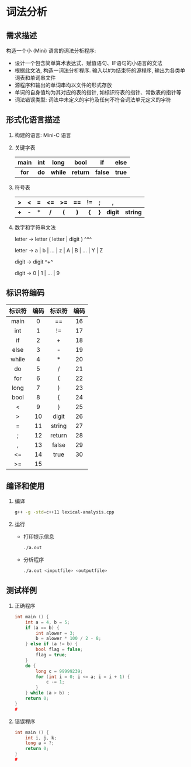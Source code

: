 # 词法分析

## 需求描述
构造一个小 (Mini) 语言的词法分析程序:

- 设计一个包含简单算术表达式、赋值语句、IF语句的小语言的文法
- 根据此文法, 构造一词法分析程序. 输入以#为结束符的源程序, 输出为各类单词表和单词串文件
- 源程序和输出的单词串均以文件的形式存放
- 单词的自身值均为其对应的表的指针, 如标识符表的指针、常数表的指针等
- 词法错误类型: 词法中未定义的宇符及任何不符合词法单元定义的宇符

## 形式化语言描述

1. 构建的语言: Mini-C 语言

2. 关键字表

    |  main   |  int   |   long    |    bool    |    if     |   else   |
    | :-----: | :----: | :-------: | :--------: | :-------: | :------: |
    | **for** | **do** | **while** | **return** | **false** | **true** |

3. 符号表

    |   >   |   <   |   =   |  <=   |  >=   |  ==   |  !=   |   ;   |     ,     |            |
    | :---: | :---: | :---: | :---: | :---: | :---: | :---: | :---: | :-------: | :--------: |
    | **+** | **-** | * | **/** | **(** | **)** | **{** | **}** | **digit** | **string** |

4. 数字和字符串文法

    letter &RightArrow; letter ( letter | digit ) ^*^

    letter &RightArrow; a | b | ... | z | A | B | ... | Y | Z

    digit &RightArrow; digit ^+^

    digit &RightArrow; 0 | 1 | ... | 9



## 标识符编码

| 标识符 | 编码 | 标识符 | 编码 |
| :----: | :--: | :----: | :--: |
|  main  |  0   |   ==   |  16  |
|  int   |  1   |   !=   |  17  |
|   if   |  2   |   +    |  18  |
|  else  |  3   |   -    |  19  |
| while  |  4   |   *    |  20  |
|   do   |  5   |   /    |  21  |
|  for   |  6   |   (    |  22  |
|  long  |  7   |   )    |  23  |
|  bool  |  8   |   {    |  24  |
|   <    |  9   |   }    |  25  |
|   >    |  10  | digit  |  26  |
|   =    |  11  | string |  27  |
|   ;    |  12  | return |  28  |
|   ,    |  13  | false  |  29  |
|   <=   |  14  |  true  |  30  |
|   >=   |  15  |        |      |



## 编译和使用
1. 编译

    ~~~bash
    g++ -g -std=c++11 lexical-analysis.cpp
    ~~~

2. 运行

    - 打印提示信息

        ~~~bash
        ./a.out
        ~~~

    - 分析程序

        ~~~bash
        ./a.out <inputfile> <outputfile>
        ~~~



## 测试样例
1. 正确程序

    ~~~cpp
    int main () {
        int a = 4, b = 5;
        if (a == b) {
            int alower = 3;
            b = alower * 100 / 2 - 8;
        } else if (a != b) {
            bool flag = false;
            flag = true;
        }
        do {
            long c = 99999239;
            for (int i = 0; i <= a; i = i + 1) {
                c -= 1;
            }
        } while (a > b) ;
        return 0;
    }
    #
    ~~~

2. 错误程序

    ~~~c
    int main () {
        int i, j, k;
        long a = ?;
        return 0;
    }
    #
    ~~~
